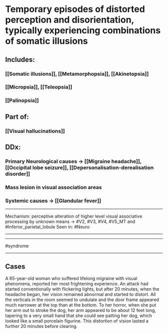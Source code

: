 # Temporary episodes of distorted perception and disorientation, typically experiencing combinations of somatic illusions
## Includes:
### [[Somatic illusions]], [[Metamorphopsia]], [[Akinetopsia]]
### [[Micropsia]], [[Teleopsia]]
### [[Palinopsia]]
## Part of:
### [[Visual hallucinations]]
## DDx:
### Primary Neurological causes -> [[Migraine headache]], [[Occipital lobe seizure]], [[Depersonalisation-derealisation disorder]]
### Mass lesion in visual association areas
### Systemic causes -> [[Glandular fever]]


---
Mechanism: perceptive alteration of higher level visual associative processing by unknown means -> #V2, #V3, #V4, #V5_MT and #Inferior_parietal_lobule 
Seen in: #Neuro 

---

---
#syndrome 

---
## Cases
A 65-year-old woman who suffered lifelong migraine with visual phenomena, reported her most frightening experience. An attack had started conventionally with flickering lights, but after 20 minutes, when the headache began, her vision remained abnormal and started to distort. All the verticals in the room seemed to undulate and the door frame appeared much narrower at the top than at the bottom. To her horror, when she put her arm out to stroke the dog, her arm appeared to be about 12 feet long, tapering to a very small hand that she could see patting her dog, which looked like a small porcelain figurine. This distortion of vision lasted a further 20 minutes before clearing.
